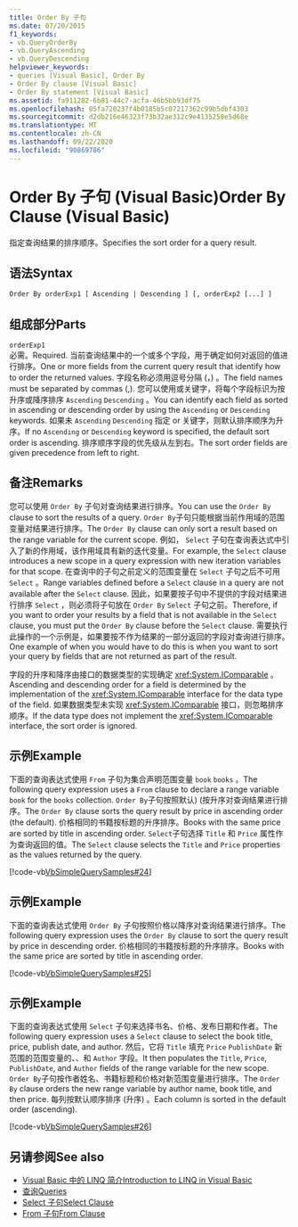 ```yaml
---
title: Order By 子句
ms.date: 07/20/2015
f1_keywords:
- vb.QueryOrderBy
- vb.QueryAscending
- vb.QueryDescending
helpviewer_keywords:
- queries [Visual Basic], Order By
- Order By clause [Visual Basic]
- Order By statement [Visual Basic]
ms.assetid: fa911282-6b81-44c7-acfa-46b5bb93df75
ms.openlocfilehash: 05fa720237f4b0185b5c07217362c99b5dbf4303
ms.sourcegitcommit: d2db216e46323f73b32ae312c9e4135258e5d68e
ms.translationtype: MT
ms.contentlocale: zh-CN
ms.lasthandoff: 09/22/2020
ms.locfileid: "90869786"
---
```

# <a name="order-by-clause-visual-basic"></a><span data-ttu-id="c43bd-102">Order By 子句 (Visual Basic)</span><span class="sxs-lookup"><span data-stu-id="c43bd-102">Order By Clause (Visual Basic)</span></span>

<span data-ttu-id="c43bd-103">指定查询结果的排序顺序。</span><span class="sxs-lookup"><span data-stu-id="c43bd-103">Specifies the sort order for a query result.</span></span>  
  
## <a name="syntax"></a><span data-ttu-id="c43bd-104">语法</span><span class="sxs-lookup"><span data-stu-id="c43bd-104">Syntax</span></span>  
  
```vb  
Order By orderExp1 [ Ascending | Descending ] [, orderExp2 [...] ]  
```  
  
## <a name="parts"></a><span data-ttu-id="c43bd-105">组成部分</span><span class="sxs-lookup"><span data-stu-id="c43bd-105">Parts</span></span>  

 `orderExp1`  
 <span data-ttu-id="c43bd-106">必需。</span><span class="sxs-lookup"><span data-stu-id="c43bd-106">Required.</span></span> <span data-ttu-id="c43bd-107">当前查询结果中的一个或多个字段，用于确定如何对返回的值进行排序。</span><span class="sxs-lookup"><span data-stu-id="c43bd-107">One or more fields from the current query result that identify how to order the returned values.</span></span> <span data-ttu-id="c43bd-108">字段名称必须用逗号分隔 (，) 。</span><span class="sxs-lookup"><span data-stu-id="c43bd-108">The field names must be separated by commas (,).</span></span> <span data-ttu-id="c43bd-109">您可以使用或关键字，将每个字段标识为按升序或降序排序 `Ascending` `Descending` 。</span><span class="sxs-lookup"><span data-stu-id="c43bd-109">You can identify each field as sorted in ascending or descending order by using the `Ascending` or `Descending` keywords.</span></span> <span data-ttu-id="c43bd-110">如果未 `Ascending` `Descending` 指定 or 关键字，则默认排序顺序为升序。</span><span class="sxs-lookup"><span data-stu-id="c43bd-110">If no `Ascending` or `Descending` keyword is specified, the default sort order is ascending.</span></span> <span data-ttu-id="c43bd-111">排序顺序字段的优先级从左到右。</span><span class="sxs-lookup"><span data-stu-id="c43bd-111">The sort order fields are given precedence from left to right.</span></span>  
  
## <a name="remarks"></a><span data-ttu-id="c43bd-112">备注</span><span class="sxs-lookup"><span data-stu-id="c43bd-112">Remarks</span></span>  

 <span data-ttu-id="c43bd-113">您可以使用 `Order By` 子句对查询结果进行排序。</span><span class="sxs-lookup"><span data-stu-id="c43bd-113">You can use the `Order By` clause to sort the results of a query.</span></span> <span data-ttu-id="c43bd-114">`Order By`子句只能根据当前作用域的范围变量对结果进行排序。</span><span class="sxs-lookup"><span data-stu-id="c43bd-114">The `Order By` clause can only sort a result based on the range variable for the current scope.</span></span> <span data-ttu-id="c43bd-115">例如， `Select` 子句在查询表达式中引入了新的作用域，该作用域具有新的迭代变量。</span><span class="sxs-lookup"><span data-stu-id="c43bd-115">For example, the `Select` clause introduces a new scope in a query expression with new iteration variables for that scope.</span></span> <span data-ttu-id="c43bd-116">在查询中的子句之前定义的范围变量在 `Select` 子句之后不可用 `Select` 。</span><span class="sxs-lookup"><span data-stu-id="c43bd-116">Range variables defined before a `Select` clause in a query are not available after the `Select` clause.</span></span> <span data-ttu-id="c43bd-117">因此，如果要按子句中不提供的字段对结果进行排序 `Select` ，则必须将子句放在 `Order By` `Select` 子句之前。</span><span class="sxs-lookup"><span data-stu-id="c43bd-117">Therefore, if you want to order your results by a field that is not available in the `Select` clause, you must put the `Order By` clause before the `Select` clause.</span></span> <span data-ttu-id="c43bd-118">需要执行此操作的一个示例是，如果要按不作为结果的一部分返回的字段对查询进行排序。</span><span class="sxs-lookup"><span data-stu-id="c43bd-118">One example of when you would have to do this is when you want to sort your query by fields that are not returned as part of the result.</span></span>  
  
 <span data-ttu-id="c43bd-119">字段的升序和降序由接口的数据类型的实现确定 <xref:System.IComparable> 。</span><span class="sxs-lookup"><span data-stu-id="c43bd-119">Ascending and descending order for a field is determined by the implementation of the <xref:System.IComparable> interface for the data type of the field.</span></span> <span data-ttu-id="c43bd-120">如果数据类型未实现 <xref:System.IComparable> 接口，则忽略排序顺序。</span><span class="sxs-lookup"><span data-stu-id="c43bd-120">If the data type does not implement the <xref:System.IComparable> interface, the sort order is ignored.</span></span>  
  
## <a name="example"></a><span data-ttu-id="c43bd-121">示例</span><span class="sxs-lookup"><span data-stu-id="c43bd-121">Example</span></span>  

 <span data-ttu-id="c43bd-122">下面的查询表达式使用 `From` 子句为集合声明范围变量 `book` `books` 。</span><span class="sxs-lookup"><span data-stu-id="c43bd-122">The following query expression uses a `From` clause to declare a range variable `book` for the `books` collection.</span></span> <span data-ttu-id="c43bd-123">`Order By`子句按照默认)  (按升序对查询结果进行排序。</span><span class="sxs-lookup"><span data-stu-id="c43bd-123">The `Order By` clause sorts the query result by price in ascending order (the default).</span></span> <span data-ttu-id="c43bd-124">价格相同的书籍按标题的升序排序。</span><span class="sxs-lookup"><span data-stu-id="c43bd-124">Books with the same price are sorted by title in ascending order.</span></span> <span data-ttu-id="c43bd-125">`Select`子句选择 `Title` 和 `Price` 属性作为查询返回的值。</span><span class="sxs-lookup"><span data-stu-id="c43bd-125">The `Select` clause selects the `Title` and `Price` properties as the values returned by the query.</span></span>  
  
 [!code-vb[VbSimpleQuerySamples#24](~/samples/snippets/visualbasic/VS_Snippets_VBCSharp/VbSimpleQuerySamples/VB/QuerySamples1.vb#24)]  
  
## <a name="example"></a><span data-ttu-id="c43bd-126">示例</span><span class="sxs-lookup"><span data-stu-id="c43bd-126">Example</span></span>  

 <span data-ttu-id="c43bd-127">下面的查询表达式使用 `Order By` 子句按照价格以降序对查询结果进行排序。</span><span class="sxs-lookup"><span data-stu-id="c43bd-127">The following query expression uses the `Order By` clause to sort the query result by price in descending order.</span></span> <span data-ttu-id="c43bd-128">价格相同的书籍按标题的升序排序。</span><span class="sxs-lookup"><span data-stu-id="c43bd-128">Books with the same price are sorted by title in ascending order.</span></span>  
  
 [!code-vb[VbSimpleQuerySamples#25](~/samples/snippets/visualbasic/VS_Snippets_VBCSharp/VbSimpleQuerySamples/VB/QuerySamples1.vb#25)]  
  
## <a name="example"></a><span data-ttu-id="c43bd-129">示例</span><span class="sxs-lookup"><span data-stu-id="c43bd-129">Example</span></span>  

 <span data-ttu-id="c43bd-130">下面的查询表达式使用 `Select` 子句来选择书名、价格、发布日期和作者。</span><span class="sxs-lookup"><span data-stu-id="c43bd-130">The following query expression uses a `Select` clause to select the book title, price, publish date, and author.</span></span> <span data-ttu-id="c43bd-131">然后，它将 `Title` 填充 `Price` `PublishDate` 新范围的范围变量的、、和 `Author` 字段。</span><span class="sxs-lookup"><span data-stu-id="c43bd-131">It then populates the `Title`, `Price`, `PublishDate`, and `Author` fields of the range variable for the new scope.</span></span> <span data-ttu-id="c43bd-132">`Order By`子句按作者姓名、书籍标题和价格对新范围变量进行排序。</span><span class="sxs-lookup"><span data-stu-id="c43bd-132">The `Order By` clause orders the new range variable by author name, book title, and then price.</span></span> <span data-ttu-id="c43bd-133">每列按默认顺序排序 (升序) 。</span><span class="sxs-lookup"><span data-stu-id="c43bd-133">Each column is sorted in the default order (ascending).</span></span>  
  
 [!code-vb[VbSimpleQuerySamples#26](~/samples/snippets/visualbasic/VS_Snippets_VBCSharp/VbSimpleQuerySamples/VB/QuerySamples1.vb#26)]  
  
## <a name="see-also"></a><span data-ttu-id="c43bd-134">另请参阅</span><span class="sxs-lookup"><span data-stu-id="c43bd-134">See also</span></span>

- [<span data-ttu-id="c43bd-135">Visual Basic 中的 LINQ 简介</span><span class="sxs-lookup"><span data-stu-id="c43bd-135">Introduction to LINQ in Visual Basic</span></span>](../../programming-guide/language-features/linq/introduction-to-linq.md)
- [<span data-ttu-id="c43bd-136">查询</span><span class="sxs-lookup"><span data-stu-id="c43bd-136">Queries</span></span>](index.md)
- [<span data-ttu-id="c43bd-137">Select 子句</span><span class="sxs-lookup"><span data-stu-id="c43bd-137">Select Clause</span></span>](select-clause.md)
- [<span data-ttu-id="c43bd-138">From 子句</span><span class="sxs-lookup"><span data-stu-id="c43bd-138">From Clause</span></span>](from-clause.md)
